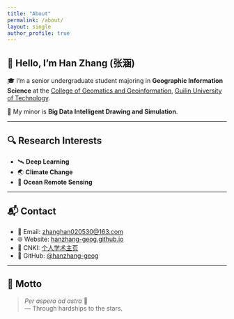 ```yaml
---
title: "About"
permalink: /about/
layout: single
author_profile: true
---
```


## 👋 Hello, I’m Han Zhang (张涵)

🎓 I’m a senior undergraduate student majoring in **Geographic Information Science** at the [College of Geomatics and Geoinformation](https://cgg.glut.edu.cn/), [Guilin University of Technology](https://www.glut.edu.cn/).

📝 My minor is **Big Data Intelligent Drawing and Simulation**.  

---

## 🔍 Research Interests

- 🛰️ **Deep Learning**
- 🌏 **Climate Change**
- 🌊 **Ocean Remote Sensing**

---


## 📬 Contact

- 📧 Email: [zhanghan020530@163.com](mailto:zhanghan020530@163.com)  
- 🌐 Website: [hanzhang-geog.github.io](https://hanzhang-geog.github.io)  
- 🏡 CNKI: [个人学术主页]([https://kns.cnki.net/kcms2/author/detail?v=BlOUhu2v8Y9h...](https://kns.cnki.net/kcms2/author/detail?v=BlOUhu2v8Y-jTnp7cabt3Xn3J9NY9j0JqQkt_8liKoAOoiA-MGaAo9qCzLddsnzGDyPshGEkJkAg9DJiJdHiabOgTerMSOxJUNyAD8Ijm9Sn1MegTfeXxw==&uniplatform=NZKPT&language=CHS))  
- 🐙 GitHub: [@hanzhang-geog](https://github.com/hanzhang-geog)

---

## 💬 Motto

> *Per aspera ad astra* 🌠  
> — Through hardships to the stars.
